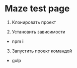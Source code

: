 # Maze test page

1.  Клонировать проект

2.  Установить зависимости

- npm i

3. Запустить проект командой

- gulp
